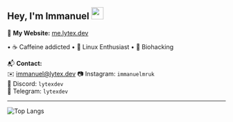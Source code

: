 <h2>Hey, I'm Immanuel <img src="https://raw.githubusercontent.com/MartinHeinz/MartinHeinz/master/wave.gif" width="28px" height="28px"/></h2>

🔗 **My Website:** [me.lytex.dev](https://me.lytex.dev)

• ☕ Caffeine addicted
• 🐧 Linux Enthusiast
• 🧬 Biohacking

📬 **Contact:**  
✉️ immanuel@lytex.dev
📷 Instagram: `immanuelmruk`  
💬 Discord: `lytexdev`  
📲 Telegram: `lytexdev`

---

![Top Langs](https://github-readme-stats.vercel.app/api/top-langs/?username=lytexdev&theme=dark&hide_border=false&layout=compact)
